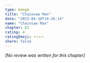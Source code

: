 ```yaml
---
type: manga
title: "Chainsaw Man"
date: "2023-04-18T14:26:14"
name: "Chainsaw Man"
chapter: 62
rating: 4
ratingEmoji: ⭐️⭐️⭐️⭐️
share: false
---
```


*[No review was written for this chapter]*
